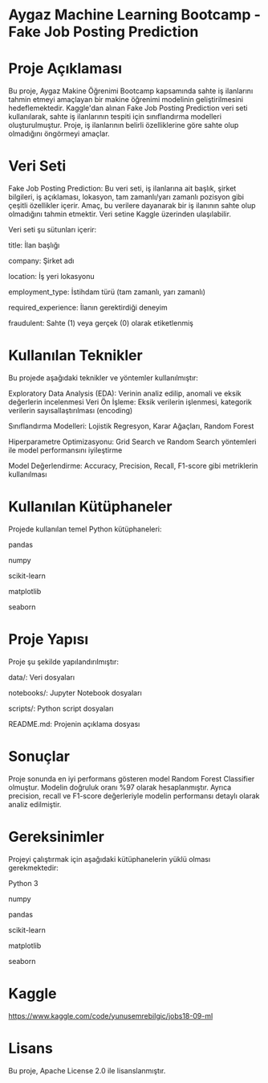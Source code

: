 # Aygaz Machine Learning Bootcamp - Fake Job Posting Prediction

# Proje Açıklaması
Bu proje, Aygaz Makine Öğrenimi Bootcamp kapsamında sahte iş ilanlarını tahmin etmeyi amaçlayan bir makine öğrenimi modelinin geliştirilmesini hedeflemektedir. Kaggle'dan alınan Fake Job Posting Prediction veri seti kullanılarak, sahte iş ilanlarının tespiti için sınıflandırma modelleri oluşturulmuştur. Proje, iş ilanlarının belirli özelliklerine göre sahte olup olmadığını öngörmeyi amaçlar.

# Veri Seti
Fake Job Posting Prediction: Bu veri seti, iş ilanlarına ait başlık, şirket bilgileri, iş açıklaması, lokasyon, tam zamanlı/yarı zamanlı pozisyon gibi çeşitli özellikler içerir. Amaç, bu verilere dayanarak bir iş ilanının sahte olup olmadığını tahmin etmektir. Veri setine Kaggle üzerinden ulaşılabilir.

Veri seti şu sütunları içerir:

title: İlan başlığı

company: Şirket adı

location: İş yeri lokasyonu

employment_type: İstihdam türü (tam zamanlı, yarı zamanlı)

required_experience: İlanın gerektirdiği deneyim

fraudulent: Sahte (1) veya gerçek (0) olarak etiketlenmiş


# Kullanılan Teknikler
Bu projede aşağıdaki teknikler ve yöntemler kullanılmıştır:

Exploratory Data Analysis (EDA): Verinin analiz edilip, anomali ve eksik değerlerin incelenmesi
Veri Ön İşleme: Eksik verilerin işlenmesi, kategorik verilerin sayısallaştırılması (encoding)

Sınıflandırma Modelleri:
Lojistik Regresyon, 
Karar Ağaçları, 
Random Forest

Hiperparametre Optimizasyonu: Grid Search ve Random Search yöntemleri ile model performansını iyileştirme

Model Değerlendirme: Accuracy, Precision, Recall, F1-score gibi metriklerin kullanılması


# Kullanılan Kütüphaneler
Projede kullanılan temel Python kütüphaneleri:

pandas

numpy

scikit-learn

matplotlib

seaborn


# Proje Yapısı
Proje şu şekilde yapılandırılmıştır:

data/: Veri dosyaları

notebooks/: Jupyter Notebook dosyaları

scripts/: Python script dosyaları

README.md: Projenin açıklama dosyası


# Sonuçlar
Proje sonunda en iyi performans gösteren model Random Forest Classifier olmuştur. Modelin doğruluk oranı %97 olarak hesaplanmıştır. Ayrıca precision, recall ve F1-score değerleriyle modelin performansı detaylı olarak analiz edilmiştir.

# Gereksinimler
Projeyi çalıştırmak için aşağıdaki kütüphanelerin yüklü olması gerekmektedir:

Python 3

numpy

pandas

scikit-learn

matplotlib

seaborn


# Kaggle 

https://www.kaggle.com/code/yunusemrebilgic/jobs18-09-ml

# Lisans

Bu proje, Apache License 2.0 ile lisanslanmıştır.

